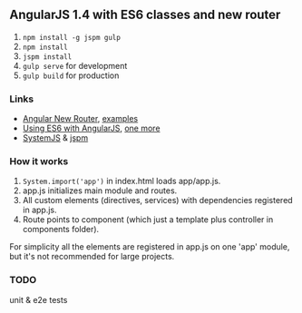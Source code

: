 ## AngularJS 1.4 with ES6 classes and new router
1. `npm install -g jspm gulp`
2. `npm install`
3. `jspm install`
4. `gulp serve` for development
5. `gulp build` for production

### Links
- [Angular New Router](https://angular.github.io/router/), [examples](https://github.com/angular/router/tree/master/examples/angular-1)
- [Using ES6 with AngularJS](https://github.com/michaelbromley/angular-es6), [one more](https://github.com/chybie/NgBabelJspm)
- [SystemJS](https://github.com/systemjs/systemjs) & [jspm](https://github.com/jspm/jspm-cli/)

### How it works
1. `System.import('app')` in index.html loads app/app.js.
2. app.js initializes main module and routes.
3. All custom elements (directives, services) with dependencies registered in app.js.
4. Route points to component (which just a template plus controller in components folder).

For simplicity all the elements are registered in app.js on one 'app' module,
but it's not recommended for large projects.

### TODO
unit & e2e tests